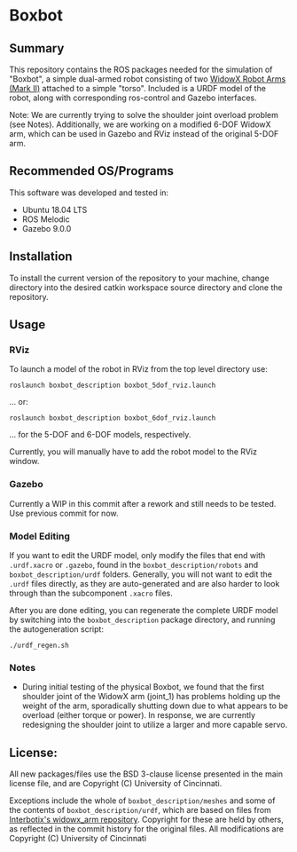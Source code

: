 # Boxbot

## Summary

This repository contains the ROS packages needed for the simulation of "Boxbot", a simple dual-armed robot consisting of two [WidowX Robot Arms (Mark II)](http://www.trossenrobotics.com/widowxrobotarm) attached to a simple "torso". Included is a URDF model of the robot, along with corresponding ros-control and Gazebo interfaces.

Note: We are currently trying to solve the shoulder joint overload problem (see Notes). Additionally, we are working on a modified 6-DOF WidowX arm, which can be used in Gazebo and RViz instead of the original 5-DOF arm.

## Recommended OS/Programs

This software was developed and tested in:
- Ubuntu 18.04 LTS
- ROS Melodic
- Gazebo 9.0.0

## Installation 

To install the current version of the repository to your machine, change directory into the desired catkin workspace source directory and clone the repository.

## Usage

### RViz

To launch a model of the robot in RViz from the top level directory use:

```
roslaunch boxbot_description boxbot_5dof_rviz.launch
```

... or:
```
roslaunch boxbot_description boxbot_6dof_rviz.launch
```

... for the 5-DOF and 6-DOF models, respectively.

Currently, you will manually have to add the robot model to the RViz window.

### Gazebo

Currently a WIP in this commit after a rework and still needs to be tested. Use previous commit for now.

### Model Editing

If you want to edit the URDF model, only modify the files that end with ```.urdf.xacro``` or ```.gazebo```, found in the ```boxbot_description/robots``` and ```boxbot_description/urdf``` folders. Generally, you will not want to edit the ```.urdf``` files directly, as they are auto-generated and are also harder to look through than the subcomponent ```.xacro``` files.

After you are done editing, you can regenerate the complete URDF model by switching into the ```boxbot_description``` package directory, and running the autogeneration script:

```
./urdf_regen.sh
```

### Notes

- During initial testing of the physical Boxbot, we found that the first shoulder joint of the WidowX arm (joint_1) has problems holding up the weight of the arm, sporadically shutting down due to what appears to be overload (either torque or power). In response, we are currently redesigning the shoulder joint to utilize a larger and more capable servo.

## License:

All new packages/files use the BSD 3-clause license presented in the main license file, and are Copyright (C) University of Cincinnati.

Exceptions include the whole of `boxbot_description/meshes` and some of the contents of `boxbot_description/urdf`, which are based on files from [Interbotix's widowx_arm repository](https://github.com/Interbotix/widowx_arm). Copyright for these are held by others, as reflected in the commit history for the original files. All modifications are Copyright (C) University of Cincinnati
